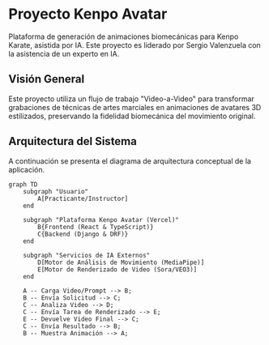 # Proyecto Kenpo Avatar

Plataforma de generación de animaciones biomecánicas para Kenpo Karate, asistida por IA. Este proyecto es liderado por Sergio Valenzuela con la asistencia de un experto en IA.

## Visión General

Este proyecto utiliza un flujo de trabajo "Video-a-Video" para transformar grabaciones de técnicas de artes marciales en animaciones de avatares 3D estilizados, preservando la fidelidad biomecánica del movimiento original.

## Arquitectura del Sistema

A continuación se presenta el diagrama de arquitectura conceptual de la aplicación.

```mermaid
graph TD
    subgraph "Usuario"
        A[Practicante/Instructor]
    end

    subgraph "Plataforma Kenpo Avatar (Vercel)"
        B{Frontend (React & TypeScript)}
        C{Backend (Django & DRF)}
    end

    subgraph "Servicios de IA Externos"
        D[Motor de Análisis de Movimiento (MediaPipe)]
        E[Motor de Renderizado de Video (Sora/VEO3)]
    end

    A -- Carga Video/Prompt --> B;
    B -- Envía Solicitud --> C;
    C -- Analiza Video --> D;
    C -- Envía Tarea de Renderizado --> E;
    E -- Devuelve Video Final --> C;
    C -- Envía Resultado --> B;
    B -- Muestra Animación --> A;
